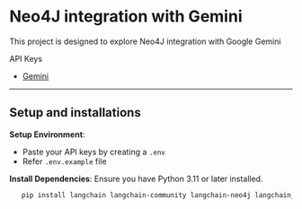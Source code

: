 # Neo4J integration with Gemini

This project is designed to explore Neo4J integration with Google Gemini

API Keys

- [Gemini](https://ai.google.dev/gemini-api/docs/api-key)

---

## Setup and installations

**Setup Environment**:

- Paste your API keys by creating a `.env`
- Refer `.env.example` file

**Install Dependencies**:
   Ensure you have Python 3.11 or later installed.

```bash
   pip install langchain langchain-community langchain-neo4j langchain_google_vertexai
```
